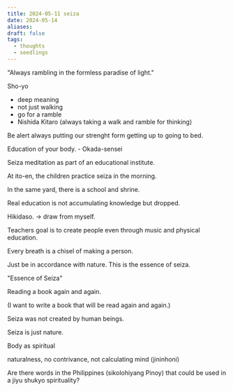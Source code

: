 ```yaml
---
title: 2024-05-11 seiza
date: 2024-05-14
aliases: 
draft: false
tags:
  - thoughts
  - seedlings
---
```

"Always rambling in the formless paradise of light."

Sho-yo
- deep meaning
- not just walking
- go for a ramble
- Nishida Kitaro (always taking a walk and ramble for thinking)

Be alert always putting our strenght form getting up to going to bed.

Education of your body. - Okada-sensei

Seiza meditation as part of an educational institute.

At ito-en, the children practice seiza in the morning.

In the same yard, there is a school and shrine.

Real education is not accumulating knowledge but dropped.

Hikidaso. -> draw from myself.

Teachers goal is to create people even through music and physical education.

Every breath is a chisel of making a person.

Just be in accordance with nature. This is the essence of seiza.

"Essence of Seiza"

Reading a book again and again.

(I want to write a book that will be read again and again.)

Seiza was not created by human beings.

Seiza is just nature.

Body as spiritual

naturalness, no contrivance, not calculating mind (jininhoni)

Are there words in the Philippines (sikolohiyang Pinoy) that could be used in a jiyu shukyo spirituality?